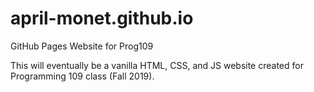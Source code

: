 # april-monet.github.io

GitHub Pages Website for Prog109

This will eventually be a vanilla HTML, CSS, and JS website created for Programming 109 class (Fall 2019).
